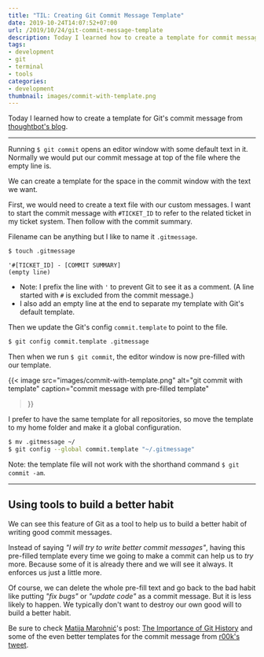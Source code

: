 ```yaml
---
title: "TIL: Creating Git Commit Message Template"
date: 2019-10-24T14:07:52+07:00
url: /2019/10/24/git-commit-message-template
description: Today I learned how to create a template for commit message it Git
tags:
- development
- git
- terminal
- tools
categories:
- development
thumbnail: images/commit-with-template.png
---
```


Today I learned how to create a template for Git's commit message
from [thoughtbot's blog](https://thoughtbot.com/blog/better-commit-messages-with-a-gitmessage-template).

---

Running `$ git commit` opens an editor window with some default text in it.
Normally we would put our commit message at top of the file where the empty line is.

We can create a template for the space in the commit window
with the text we want.

First, we would need to create a text file with our custom messages.
I want to start the commit message with `#TICKET_ID` to refer to the
related ticket in my ticket system. Then follow with the commit summary.

Filename can be anything but I like to name it `.gitmessage`.

```sh
$ touch .gitmessage
```

```text
'#[TICKET_ID] - [COMMIT SUMMARY]
(empty line)
```

- Note: I prefix the line with `'` to prevent Git to see it as a comment.
(A line started with `#` is excluded from the commit message.)
- I also add an empty line at the end to separate my template with Git's default template.

Then we update the Git's config `commit.template` to point to the file.

```sh
$ git config commit.template .gitmessage
```

Then when we run `$ git commit`, the editor window is now pre-filled with our template.

{{< image
  src="images/commit-with-template.png"
  alt="git commit with template"
  caption="commit message with pre-filled template"
>}}

I prefer to have the same template for all repositories,
so move the template to my home folder and make it a global configuration.

```sh
$ mv .gitmessage ~/
$ git config --global commit.template "~/.gitmessage"
```

Note: the template file will not work with the shorthand command `$ git commit -am`.

---

## Using tools to build a better habit

We can see this feature of Git as a tool to help us to build a better habit
of writing good commit messages.

Instead of saying _"I will try to write better commit messages"_,
having this pre-filled template every time we going to make a commit
can help us to _try_ more. Because some of it is already there
and we will see it always. It enforces us just a little more.

Of course, we can delete the whole pre-fill text and go back
to the bad habit like putting _"fix bugs"_ or _"update code"_ as a commit message.
But it is less likely to happen. We typically don't want to destroy our own good will
to build a better habit.

Be sure to check [Matija Marohnić](https://silvenon.com)'s post:
[The Importance of Git History](https://silvenon.com/blog/better-git-history/introduction)
and some of the even better templates for the commit message from
[r00k's tweet](https://twitter.com/r00k/status/1175100703829909505).
